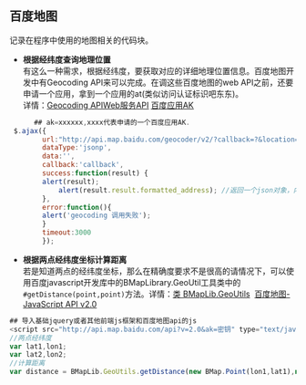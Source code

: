 ## 百度地图<br>
记录在程序中使用的地图相关的代码块。<br>
* **根据经纬度查询地理位置**<br>
有这么一种需求，根据经纬度，要获取对应的详细地理位置信息。百度地图开发中有Geocoding API来可以完成。在调这些百度地图的web API之前，还要申请一个应用，拿到一个应用的at(类似访问认证标识吧东东)。<br>
详情：<u>[Geocoding APIWeb服务API](http://lbsyun.baidu.com/index.php?title=webapi/guide/webservice-geocoding)</u> <u>[百度应用AK](https://passport.baidu.com/v2/?login&u=http%3A%2F%2Flbsyun.baidu.com%2Fapiconsole%2Fkey)</u><br>
```javascript
      ## ak=xxxxxx,xxxx代表申请的一个百度应用AK.
 $.ajax({  
        url:"http://api.map.baidu.com/geocoder/v2/?callback=?&location=23.11827687049967,113.40788939960324&output=json&pois=1&ak=xxxxxxxxxxxxx",  
        dataType:'jsonp', 
        data:'',  
        callback:'callback',
        success:function(result) {
        alert(result);
	    	alert(result.result.formatted_address); //返回一个json对象，内部有详细地理位置信息
        },
        error:function(){
        alert('geocoding 调用失败');
        }
        timeout:3000  
    	}); 

```
* **根据两点经纬度坐标计算距离**<br>
若是知道两点的经纬度坐标，那么在精确度要求不是很高的请情况下，可以使用百度javascript开发库中的BMapLibrary.GeoUtil工具类中的`#getDistance(point,point)`方法。详情：[类 BMapLib.GeoUtils](http://api.map.baidu.com/library/GeoUtils/1.2/docs/symbols/BMapLib.GeoUtils.html#.getDistance?qq-pf-to=pcqq.c2c)  [百度地图-JavaScript API v2.0](http://lbsyun.baidu.com/index.php?title=jspopular) <br>
```javascript
## 导入基础jquery或者其他前端js框架和百度地图api的js
<script src="http://api.map.baidu.com/api?v=2.0&ak=密钥" type="text/javascript"></script>
//两点经纬度
var lat1,lon1;
var lat2,lon2;
//计算距离
var distance = BMapLib.GeoUtils.getDistance(new BMap.Point(lon1,lat1),new BMap.Point(lon2,lat2));

```
